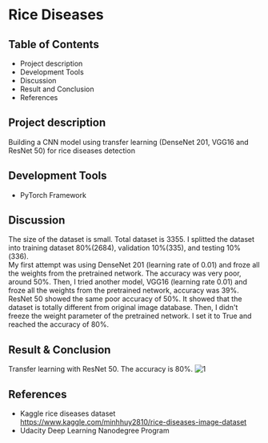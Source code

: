 # Rice Diseases

## Table of Contents
* Project description
* Development Tools
* Discussion
* Result and Conclusion
* References

## Project description
Building a CNN model using transfer learning (DenseNet 201, VGG16 and ResNet 50) for rice diseases detection

## Development Tools
* PyTorch Framework

## Discussion
The size of the dataset is small. Total dataset is 3355. I splitted the dataset into training dataset 80%(2684), validation 10%(335), and testing 10%(336).  
My first attempt was using DenseNet 201 (learning rate of 0.01) and froze all the weights from the pretrained network. The accuracy was very poor, around 50%. Then, I tried another model, VGG16 (learning rate 0.01) and froze all the weights from the pretrained network, accuracy was 39%. ResNet 50 showed the same poor accuracy of 50%.
It showed that the dataset is totally different from original image database.
Then, I didn't freeze the weight parameter of the pretrained network. I set it to True and reached the accuracy of 80%.

## Result & Conclusion
Transfer learning with ResNet 50. The accuracy is 80%.
![1](https://user-images.githubusercontent.com/39072490/61930212-5cb76e80-af3a-11e9-953e-663e6fb504f1.jpg)

## References
* Kaggle rice diseases dataset https://www.kaggle.com/minhhuy2810/rice-diseases-image-dataset
* Udacity Deep Learning Nanodegree Program
